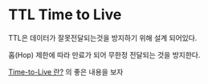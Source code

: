 # TTL Time to Live

TTL은 데이터가 잘못전달되는것을 방지하기 위해 설계 되어있다.

홉(Hop) 제한에 따라 만료가 되어 무한정 전달되는 것을 방지한다.

[Time-to-Live 란?](https://www.cloudflare.com/ko-kr/learning/cdn/glossary/time-to-live-ttl/)
의 좋은 내용을 보자